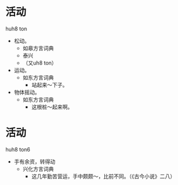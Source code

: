 # 活动
huh8 ton
+ 松动。
  * 如皋方言词典
  * 泰兴
  + （又uh8 ton）
+ 运动。
  * 如东方言词典
    - 站起来～下子。
+ 物体摇动。
  * 如东方言词典
    - 这根桩～起来啊。

# 活动
huh8 ton6
+ 手有余资，转得动
  * 兴化方言词典
    - 这几年勤苦营运，手中颇颇～，比前不同。（《古今小说》二八）

